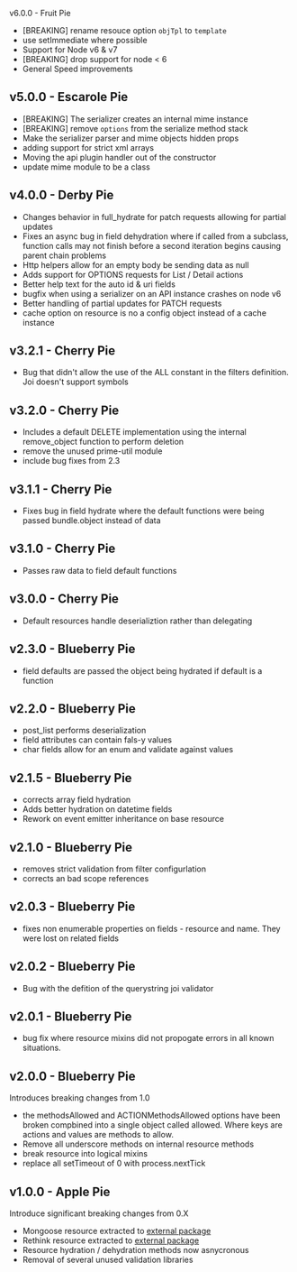v6.0.0 - Fruit Pie

* [BREAKING] rename resouce option `objTpl` to `template`
* use setImmediate where possible
* Support for Node v6 & v7
* [BREAKING] drop support for node < 6
* General Speed improvements


v5.0.0 - Escarole Pie
------
* [BREAKING] The serializer creates an internal mime instance
* [BREAKING] remove `options` from the serialize method stack
* Make the serializer parser and mime objects hidden props
* adding support for strict xml arrays
* Moving the api plugin handler out of the constructor
* update mime module to be a class

v4.0.0 - Derby Pie
------

* Changes behavior in full_hydrate for patch requests allowing for partial updates
* Fixes an async bug in field dehydration where if called from a subclass, function calls may not finish before a second iteration begins causing parent chain problems
* Http helpers allow for an empty body be sending data as null
* Adds support for OPTIONS requests for List / Detail actions
* Better help text for the auto id & uri fields
* bugfix when using a serializer on an API instance crashes on node v6
* Better handling of partial updates for PATCH requests
* cache option on resource is no a config object instead of a cache instance


v3.2.1 - Cherry Pie
------

* Bug that didn't allow the use of the ALL constant in the filters definition. Joi doesn't support symbols

v3.2.0 - Cherry Pie
------

* Includes a default DELETE implementation using the internal remove_object function to perform deletion
* remove the unused prime-util module
* include bug fixes from 2.3

v3.1.1 - Cherry Pie
------

* Fixes bug in field hydrate where the default functions were being passed bundle.object instead of data

v3.1.0 - Cherry Pie
------

* Passes raw data to field default functions

v3.0.0 - Cherry Pie
------
* Default resources handle deserializtion rather than delegating

v2.3.0 - Blueberry Pie
------
* field defaults are passed the object being hydrated if default is a function

v2.2.0 - Blueberry Pie
------

* post_list performs deserialization
* field attributes can contain fals-y values
* char fields allow for an enum and validate against values

v2.1.5 - Blueberry Pie
------
* corrects array field hydration
* Adds better hydration on datetime fields
* Rework on event emitter inheritance on base resource

v2.1.0 - Blueberry Pie
------
* removes strict validation from filter configurlation
* corrects an bad scope references


v2.0.3 - Blueberry Pie
------

* fixes non enumerable properties on fields - resource and name. They were lost on related fields

v2.0.2 - Blueberry Pie
------

* Bug with the defition of the querystring joi validator

v2.0.1 - Blueberry Pie
------

* bug fix where resource mixins did not propogate errors in all known situations. 

v2.0.0 - Blueberry Pie
----------------------
Introduces breaking changes from 1.0

* the methodsAllowed and ACTIONMethodsAllowed options have been broken compbined into a single object called allowed. Where keys are actions and values are methods to allow.
* Remove all underscore methods on internal resource methods
* break resource into logical mixins
* replace all setTimeout of 0 with process.nextTick

v1.0.0 - Apple Pie
------------------
Introduce significant breaking changes from 0.X

* Mongoose resource extracted to [external package](https://github.com/esatterwhite/tastypie-mongo)
* Rethink resource extracted to [external package](https://github.com/esatterwhite/tastypie-rethink)
* Resource hydration / dehydration methods now asnycronous
* Removal of several unused validation libraries
